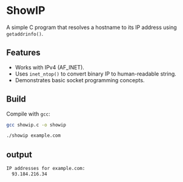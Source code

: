 # ShowIP

A simple C program that resolves a hostname to its IP address using `getaddrinfo()`.

## Features
- Works with IPv4 (AF_INET).
- Uses `inet_ntop()` to convert binary IP to human-readable string.
- Demonstrates basic socket programming concepts.

## Build
Compile with `gcc`:

```bash
gcc showip.c -o showip

./showip example.com

```

## output

```bash
IP addresses for example.com:
  93.184.216.34
```

